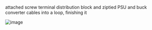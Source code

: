 attached screw terminal distribution block and ziptied PSU and buck converter cables into a loop, finishing it

![image](https://github.com/morotonai/replac3d/assets/156618723/62a24ead-fc0a-472a-8299-b62908254fe4)
